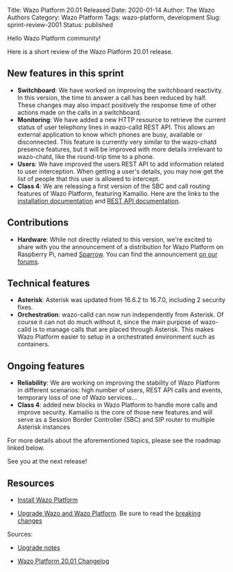 Title: Wazo Platform 20.01 Released
Date: 2020-01-14
Author: The Wazo Authors
Category: Wazo Platform
Tags: wazo-platform, development
Slug: sprint-review-2001
Status: published

Hello Wazo Platform community!

Here is a short review of the Wazo Platform 20.01 release.

## New features in this sprint

* **Switchboard**: We have worked on improving the switchboard reactivity. In this version, the time to answer a call has been reduced by half. These changes may also impact positively the response time of other actions made on the calls in a switchboard.
* **Monitoring**: We have added a new HTTP resource to retrieve the current status of user telephony lines in wazo-calld REST API. This allows an external application to know which phones are busy, available or disconnected. This feature is currently very similar to the wazo-chatd presence features, but it will be improved with more details irrelevant to wazo-chatd, like the round-trip time to a phone.
* **Users**: We have improved the users REST API to add information related to user interception. When getting a user's details, you may now get the list of people that this user is allowed to intercept.
* **Class 4**: We are releasing a first version of the SBC and call routing features of Wazo Platform, featuring Kamailio. Here are the links to the [installation documentation](/use-cases/class-4) and [REST API documentation](/documentation/overview/router-confd.html).

## Contributions

* **Hardware**: While not directly related to this version, we're excited to share with you the announcement of a distribution for Wazo Platform on Raspberry Pi, named [Sparrow](https://sparrow.b5.pm/). You can find the announcement [on our forums](https://wazo-platform.discourse.group/t/sparrow-run-wazo-engine-on-raspberry-pi/126).

## Technical features

* **Asterisk**: Asterisk was updated from 16.6.2 to 16.7.0, including 2 security fixes.
* **Orchestration**: wazo-calld can now run independently from Asterisk. Of course it can not do much without it, since the main purpose of wazo-calld is to manage calls that are placed through Asterisk. This makes Wazo Platform easier to setup in a orchestrated environment such as containers.

## Ongoing features

* **Reliability**: We are working on improving the stability of Wazo Platform in different scenarios: high number of users, REST API calls and events, temporary loss of one of Wazo services...
* **Class 4**: added new blocks in Wazo Platform to handle more calls and improve security. Kamailio is the core of those new features and will serve as a Session Border Controller (SBC) and SIP router to multiple Asterisk instances

For more details about the aforementioned topics, please see the roadmap linked below.

See you at the next release!

## Resources

* [Install Wazo Platform](/uc-doc/installation/install-system)

* [Upgrade Wazo and Wazo Platform](/uc-doc/upgrade/introduction). Be sure to read the [breaking changes](http://wazo.readthedocs.io/en/wazo-19.17/upgrade/upgrade_notes.html)

Sources:

* [Upgrade notes](/uc-doc/upgrade/upgrade_notes)

* [Wazo Platform 20.01 Changelog](https://wazo-dev.atlassian.net/issues/?jql=project%3DWAZO%20AND%20fixVersion%3D20.01)

